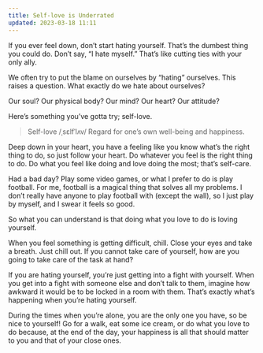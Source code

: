 ```yaml
---
title: Self-love is Underrated
updated: 2023-03-18 11:11
---
```


If you ever feel down, don’t start hating yourself. That’s the dumbest thing you could do. Don’t say, “I hate myself.” That’s like cutting ties with your only ally.

We often try to put the blame on ourselves by “hating” ourselves. This raises a question. What exactly do we hate about ourselves?

Our soul? Our physical body? Our mind? Our heart? Our attitude?

Here’s something you’ve gotta try; self-love.

> Self-love /ˌsɛlfˈlʌv/ Regard for one’s own well-being and happiness.

Deep down in your heart, you have a feeling like you know what’s the right thing to do, so just follow your heart. Do whatever you feel is the right thing to do. Do what you feel like doing and love doing the most; that’s self-care.

Had a bad day? Play some video games, or what I prefer to do is play football. For me, football is a magical thing that solves all my problems. I don’t really have anyone to play football with (except the wall), so I just play by myself, and I swear it feels so good.

So what you can understand is that doing what you love to do is loving yourself.

When you feel something is getting difficult, chill. Close your eyes and take a breath. Just chill out. If you cannot take care of yourself, how are you going to take care of the task at hand?

If you are hating yourself, you’re just getting into a fight with yourself. When you get into a fight with someone else and don’t talk to them, imagine how awkward it would be to be locked in a room with them. That’s exactly what’s happening when you’re hating yourself.

During the times when you’re alone, you are the only one you have, so be nice to yourself! Go for a walk, eat some ice cream, or do what you love to do because, at the end of the day, your happiness is all that should matter to you and that of your close ones.
